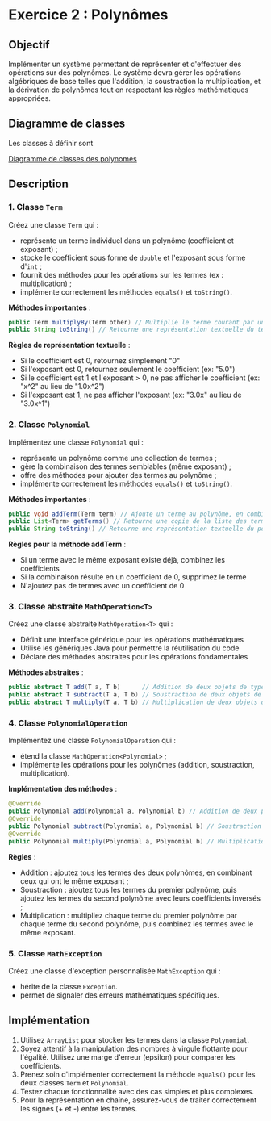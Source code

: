 # Exercice 2 : Polynômes

## Objectif

Implémenter un système permettant de représenter et d'effectuer des opérations sur des polynômes. 
Le système devra gérer les opérations algébriques de base telles que l'addition, la soustraction
la multiplication, et la dérivation de polynômes tout en respectant les règles mathématiques appropriées.

## Diagramme de classes

Les classes à définir sont 

[Diagramme de classes des polynomes](polynome.svg)

## Description

### 1. Classe `Term`

Créez une classe `Term` qui :

- représente un terme individuel dans un polynôme (coefficient et exposant) ;
- stocke le coefficient sous forme de `double` et l'exposant sous forme d'`int` ;
- fournit des méthodes pour les opérations sur les termes (ex : multiplication) ;
- implémente correctement les méthodes `equals()` et `toString()`.

**Méthodes importantes** :

```java
public Term multiplyBy(Term other) // Multiplie le terme courant par un autre et retourne un nouveau terme
public String toString() // Retourne une représentation textuelle du terme (ex : "3.0x^2")
```

**Règles de représentation textuelle** :

- Si le coefficient est 0, retournez simplement "0"
- Si l'exposant est 0, retournez seulement le coefficient (ex: "5.0")
- Si le coefficient est 1 et l'exposant > 0, ne pas afficher le coefficient (ex: "x^2" au lieu de "1.0x^2")
- Si l'exposant est 1, ne pas afficher l'exposant (ex: "3.0x" au lieu de "3.0x^1")

### 2. Classe `Polynomial`

Implémentez une classe `Polynomial` qui :

- représente un polynôme comme une collection de termes ;
- gère la combinaison des termes semblables (même exposant) ;
- offre des méthodes pour ajouter des termes au polynôme ;
- implémente correctement les méthodes `equals()` et `toString()`.

**Méthodes importantes** :

```java
public void addTerm(Term term) // Ajoute un terme au polynôme, en combinant si nécessaire
public List<Term> getTerms() // Retourne une copie de la liste des termes
public String toString() // Retourne une représentation textuelle du polynôme (ex: "3.0x^2 + 2.0x + 1.0")
```

**Règles pour la méthode addTerm** :

- Si un terme avec le même exposant existe déjà, combinez les coefficients
- Si la combinaison résulte en un coefficient de 0, supprimez le terme
- N'ajoutez pas de termes avec un coefficient de 0

### 3. Classe abstraite `MathOperation<T>`

Créez une classe abstraite `MathOperation<T>` qui :

- Définit une interface générique pour les opérations mathématiques
- Utilise les génériques Java pour permettre la réutilisation du code
- Déclare des méthodes abstraites pour les opérations fondamentales

**Méthodes abstraites** :

```java
public abstract T add(T a, T b)      // Addition de deux objets de type T
public abstract T subtract(T a, T b) // Soustraction de deux objets de type T
public abstract T multiply(T a, T b) // Multiplication de deux objets de type T
```

### 4. Classe `PolynomialOperation`

Implémentez une classe `PolynomialOperation` qui :

- étend la classe `MathOperation<Polynomial>` ;
- implémente les opérations pour les polynômes (addition, soustraction, multiplication).

**Implémentation des méthodes** :

```java
@Override
public Polynomial add(Polynomial a, Polynomial b) // Addition de deux polynômes
@Override
public Polynomial subtract(Polynomial a, Polynomial b) // Soustraction de deux polynômes
@Override
public Polynomial multiply(Polynomial a, Polynomial b) // Multiplication de deux polynômes
```

**Règles** :

- Addition : ajoutez tous les termes des deux polynômes, en combinant ceux qui ont le même exposant ;
- Soustraction : ajoutez tous les termes du premier polynôme, puis ajoutez les termes du second polynôme avec leurs coefficients inversés ;
- Multiplication : multipliez chaque terme du premier polynôme par chaque terme du second polynôme, puis combinez les termes avec le même exposant.

### 5. Classe `MathException`

Créez une classe d'exception personnalisée `MathException` qui :

- hérite de la classe `Exception`.
- permet de signaler des erreurs mathématiques spécifiques.

## Implémentation

1. Utilisez `ArrayList` pour stocker les termes dans la classe `Polynomial`.
2. Soyez attentif à la manipulation des nombres à virgule flottante pour l'égalité. Utilisez une marge d'erreur (epsilon) pour comparer les coefficients.
3. Prenez soin d'implémenter correctement la méthode `equals()` pour les deux classes `Term` et `Polynomial`.
4. Testez chaque fonctionnalité avec des cas simples et plus complexes.
5. Pour la représentation en chaîne, assurez-vous de traiter correctement les signes (+ et -) entre les termes.

